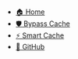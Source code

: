 <!-- _navbar.md -->

- [🏠 Home](/)
- [🛡️ Bypass Cache](modules/cf-bypass-cache.md)
- [⚡ Smart Cache](modules/cf-smart-cache.md)
- [💾 GitHub](https://github.com/LoveDoLove/cloudflare-smart-tools)
